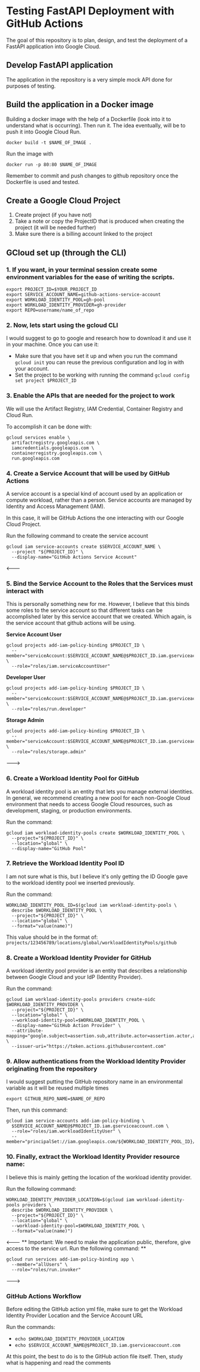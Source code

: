 # Testing FastAPI Deployment with GitHub Actions
The goal of this repository is to plan, design, and test the deployment of a FastAPI application into Google Cloud.

## Develop FastAPI application
The application in the repository is a very simple mock API done for purposes of testing.

## Build the application in a Docker image
Building a docker image with the help of a Dockerfile (look into it to understand what is occurring). Then run it. The idea eventually, will be to push it into Google Cloud Run.
```
docker build -t $NAME_OF_IMAGE .
```

Run the image with
```
docker run -p 80:80 $NAME_OF_IMAGE
```

Remember to commit and push changes to github repository once the Dockerfile is used and tested.

## Create a Google Cloud Project
1. Create project (if you have not)
2. Take a note or copy the ProjectID that is produced when creating the project (it will be needed further)
3. Make sure there is a billing account linked to the project

## GCloud set up (through the CLI)
### 1. If you want, in your terminal session create some environment variables for the ease of writing the scripts.
```
export PROJECT_ID=$YOUR_PROJECT_ID
export SERVICE_ACCOUNT_NAME=github-actions-service-account
export WORKLOAD_IDENTITY_POOL=gh-pool
export WORKLOAD_IDENTITY_PROVIDER=gh-provider
export REPO=username/name_of_repo
```

### 2. Now, lets start using the gcloud CLI
I would suggest to go to google and research how to download it and use it in your machine.
Once you can use it:
  - Make sure that you have set it up and when you run the command `gcloud init` you can reuse the previous configuration and log in with your account.
  - Set the project to be working with running the command `gcloud config set project $PROJECT_ID`

### 3. Enable the APIs that are needed for the project to work
We will use the Artifact Registry, IAM Credential, Container Registry and Cloud Run.

To accomplish it can be done with:
```
gcloud services enable \
  artifactregistry.googleapis.com \
  iamcredentials.googleapis.com \
  containerregistry.googleapis.com \
  run.googleapis.com
```

### 4. Create a Service Account that will be used by GitHub Actions
A service account is a special kind of account used by an application or compute workload, rather than a person. Service accounts are managed by Identity and Access Management (IAM).

In this case, it will be GitHub Actions the one interacting with our Google Cloud Project.

Run the following command to create the service account
```
gcloud iam service-accounts create $SERVICE_ACCOUNT_NAME \
  --project "${PROJECT_ID}" \
  --display-name="GitHub Actions Service Account"
```
<---
### 5. Bind the Service Account to the Roles that the Services must interact with
This is personally something new for me. However, I believe that this binds some roles to the service account so that different tasks can be accomplished later by this service account that we created. Which again, is the service account that github actions will be using.

**Service Account User**
```
gcloud projects add-iam-policy-binding $PROJECT_ID \
  --member="serviceAccount:$SERVICE_ACCOUNT_NAME@$PROJECT_ID.iam.gserviceaccount.com" \
  --role="roles/iam.serviceAccountUser"
```

**Developer User**
```
gcloud projects add-iam-policy-binding $PROJECT_ID \
  --member="serviceAccount:$SERVICE_ACCOUNT_NAME@$PROJECT_ID.iam.gserviceaccount.com" \
  --role="roles/run.developer"
```

**Storage Admin**
```
gcloud projects add-iam-policy-binding $PROJECT_ID \
  --member="serviceAccount:$SERVICE_ACCOUNT_NAME@$PROJECT_ID.iam.gserviceaccount.com" \
  --role="roles/storage.admin"
```
--->

### 6. Create a Workload Identity Pool for GitHub
A workload identity pool is an entity that lets you manage external identities. In general, we recommend creating a new pool for each non-Google Cloud environment that needs to access Google Cloud resources, such as development, staging, or production environments.

Run the command:
```
gcloud iam workload-identity-pools create $WORKLOAD_IDENTITY_POOL \
  --project="${PROJECT_ID}" \
  --location="global" \
  --display-name="GitHub Pool"
```

### 7. Retrieve the Workload Identity Pool ID
I am not sure what is this, but I believe it's only getting the ID Google gave to the workload identity pool we inserted previously.

Run the command:
```
WORKLOAD_IDENTITY_POOL_ID=$(gcloud iam workload-identity-pools \
  describe $WORKLOAD_IDENTITY_POOL \
  --project="${PROJECT_ID}" \
  --location="global" \
  --format="value(name)")
```

This value should be in the format of:
`projects/123456789/locations/global/workloadIdentityPools/github`

### 8. Create a Workload Identity Provider for GitHub
A workload identity pool provider is an entity that describes a relationship between Google Cloud and your IdP (Identity Provider).

Run the command:
```
gcloud iam workload-identity-pools providers create-oidc $WORKLOAD_IDENTITY_PROVIDER \
  --project="${PROJECT_ID}" \
  --location="global" \
  --workload-identity-pool=$WORKLOAD_IDENTITY_POOL \
  --display-name="GitHub Action Provider" \
  --attribute-mapping="google.subject=assertion.sub,attribute.actor=assertion.actor,attribute.repository=assertion.repository" \
  --issuer-uri="https://token.actions.githubusercontent.com"
```

### 9. Allow authentications from the Workload Identity Provider originating from the repository
I would suggest putting the GitHub repository name in an environmental variable as it will be reused multiple times
```
export GITHUB_REPO_NAME=$NAME_OF_REPO
```

Then, run this command:
```
gcloud iam service-accounts add-iam-policy-binding \
  $SERVICE_ACCOUNT_NAME@$PROJECT_ID.iam.gserviceaccount.com \
  --role="roles/iam.workloadIdentityUser" \
  --member="principalSet://iam.googleapis.com/${WORKLOAD_IDENTITY_POOL_ID}/attribute.repository/${REPO}"
```

### 10. Finally, extract the Workload Identity Provider resource name:
I believe this is mainly getting the location of the workload identity provider.

Run the following command:
```
WORKLOAD_IDENTITY_PROVIDER_LOCATION=$(gcloud iam workload-identity-pools providers \
  describe $WORKLOAD_IDENTITY_PROVIDER \
  --project="${PROJECT_ID}" \
  --location="global" \
  --workload-identity-pool=$WORKLOAD_IDENTITY_POOL \
  --format="value(name)")
```

<---
** Important: We need to make the application public, therefore, give access to the service url. Run the following command: **
```
gcloud run services add-iam-policy-binding app \
  --member="allUsers" \
  --role="roles/run.invoker"
```
--->

### GitHub Actions Workflow
Before editing the GitHub action yml file, make sure to get the Workload Identity Provider Location and the Service Account URL

Run the commands:
- ```echo $WORKLOAD_IDENTITY_PROVIDER_LOCATION```
- ```echo $SERVICE_ACCOUNT_NAME@$PROJECT_ID.iam.gserviceaccount.com```

At this point, the best to do is to the GitHub action file itself. Then, study what is happening and read the comments






